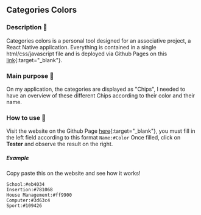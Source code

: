 ## Categories Colors

### Description :art:
Categories colors is a personal tool designed for an associative project, a React Native application. Everything is contained in a single html/css/javascript file and is deployed via Github Pages on this [link](https://erlajoua.github.io/categories-colors/){:target="_blank"}.

### Main purpose :page_facing_up:
On my application, the categories are displayed as "Chips", I needed to have an overview of these different Chips according to their color and their name.

### How to use :rocket:
Visit the website on the Github Page [here](https://erlajoua.github.io/categories-colors/){:target="_blank"}, you must fill in the left field according to this format 
`Name:#Color`
Once filled, click on **Tester** and observe the result on the right.

##### Example
Copy paste this on the website and see how it works!
```
School:#eb4034
Insertion:#781068
House Management:#ff9900
Computer:#3d63c4
Sport:#109426
```
